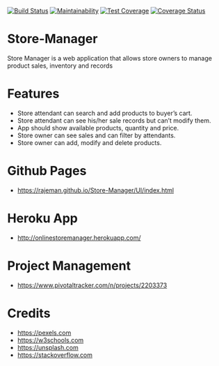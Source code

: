 [![Build Status](https://travis-ci.com/rajeman/Store-Manager.svg?branch=develop)](https://travis-ci.com/rajeman/Store-Manager)
[![Maintainability](https://api.codeclimate.com/v1/badges/a0486eea2f1e5fa4df8e/maintainability)](https://codeclimate.com/github/rajeman/Store-Manager/maintainability)
[![Test Coverage](https://api.codeclimate.com/v1/badges/a0486eea2f1e5fa4df8e/test_coverage)](https://codeclimate.com/github/rajeman/Store-Manager/test_coverage)
[![Coverage Status](https://coveralls.io/repos/github/rajeman/Store-Manager/badge.svg?branch=develop)](https://coveralls.io/github/rajeman/Store-Manager?branch=develop)
# Store-Manager
Store Manager is a web application that allows store owners to manage product sales, inventory and 
records

# Features
* Store attendant can search and add products to buyer’s cart.
* Store attendant can see his/her sale records but can’t modify them.
* App should show available products, quantity and price.
* Store owner can see sales and can filter by attendants.
* Store owner can add, modify and delete products.

# Github Pages
* https://rajeman.github.io/Store-Manager/UI/index.html

# Heroku App
* http://onlinestoremanager.herokuapp.com/
# Project Management
* https://www.pivotaltracker.com/n/projects/2203373

# Credits
* https://pexels.com
* https://w3schools.com
* https://unsplash.com 
* https://stackoverflow.com
